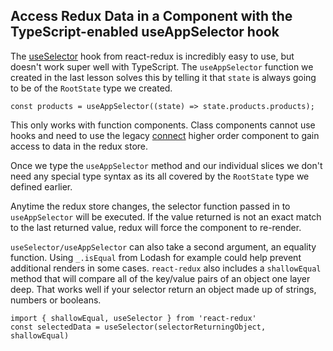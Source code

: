 ## Access Redux Data in a Component with the TypeScript-enabled useAppSelector hook

The [useSelector](https://react-redux.js.org/api/hooks#useselector) hook from
react-redux is incredibly easy to use, but doesn't work super well with
TypeScript. The `useAppSelector` function we created in the last lesson solves
this by telling it that `state` is always going to be of the `RootState` type we
created.

```
const products = useAppSelector((state) => state.products.products);
```

This only works with function components. Class components cannot use hooks and
need to use the legacy [connect](https://react-redux.js.org/api/connect) higher
order component to gain access to data in the redux store.

Once we type the `useAppSelector` method and our individual slices we don't need
any special type syntax as its all covered by the `RootState` type we defined
earlier.

Anytime the redux store changes, the selector function passed in to
`useAppSelector` will be executed. If the value returned is not an exact match
to the last returned value, redux will force the component to re-render.

`useSelector/useAppSelector` can also take a second argument, an equality
function. Using `_.isEqual` from Lodash for example could help prevent
additional renders in some cases. `react-redux` also includes a `shallowEqual`
method that will compare all of the key/value pairs of an object one layer deep.
That works well if your selector return an object made up of strings, numbers or
booleans.

```
import { shallowEqual, useSelector } from 'react-redux'
const selectedData = useSelector(selectorReturningObject, shallowEqual)
```
